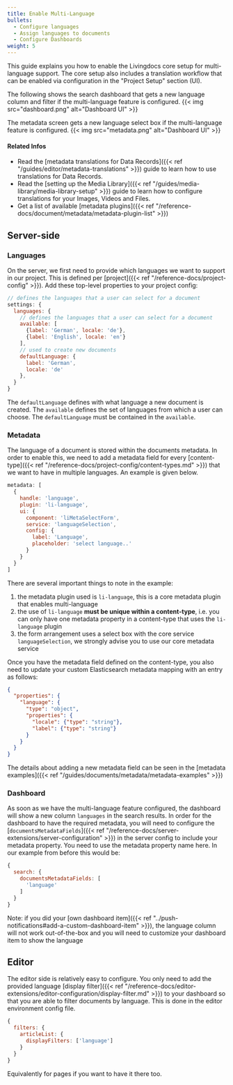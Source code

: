 ```yaml
---
title: Enable Multi-Language
bullets:
  - Configure languages
  - Assign languages to documents
  - Configure Dashboards
weight: 5
---
```


This guide explains you how to enable the Livingdocs core setup for multi-language support.
The core setup also includes a translation workflow that can be enabled via configuration in the "Project Setup" section (UI).

The following shows the search dashboard that gets a new language column and filter if the multi-language feature is configured.
{{< img src="dashboard.png" alt="Dashboard UI" >}}

The metadata screen gets a new language select box if the multi-language feature is configured.
{{< img src="metadata.png" alt="Dashboard UI" >}}

#### Related Infos
- Read the [metadata translations for Data Records]({{< ref "/guides/editor/metadata-translations" >}}) guide to learn how to use translations for Data Records.
- Read the [setting up the Media Library]({{< ref "/guides/media-library/media-library-setup" >}}) guide to learn how to configure translations for your Images, Videos and Files.
- Get a list of available [metadata plugins]({{< ref "/reference-docs/document/metadata/metadata-plugin-list" >}})

## Server-side

### Languages

On the server, we first need to provide which languages we want to support in our project. This is defined per [project]({{< ref "/reference-docs/project-config" >}}). Add these top-level properties to your project config:

```js
// defines the languages that a user can select for a document
settings: {
  languages: {
    // defines the languages that a user can select for a document
    available: [
      {label: 'German', locale: 'de'},
      {label: 'English', locale: 'en'}
    ],
    // used to create new documents
    defaultLanguage: {
      label: 'German',
      locale: 'de'
    },
  }
}
```

The `defaultLanguage` defines with what language a new document is created. The `available` defines the set of
languages from which a user can choose. The `defaultLanguage` must be contained in the `available`.

### Metadata

The language of a document is stored within the documents metadata. In order to enable this, we need to add a metadata field for every
[content-type]({{< ref "/reference-docs/project-config/content-types.md" >}}) that we want to have in multiple languages. An example is
given below.

```js
metadata: [
  {
    handle: 'language',
    plugin: 'li-language',
    ui: {
      component: 'liMetaSelectForm',
      service: 'languageSelection',
      config: {
        label: 'Language',
        placeholder: 'select language..'
      }
    }
  }
]
```

There are several important things to note in the example:
1. the metadata plugin used is `li-language`, this is a core metadata plugin that enables multi-language
2. the use of `li-language` **must be unique within a content-type**, i.e. you can only have one metadata property in a content-type that uses the `li-language` plugin
3. the form arrangement uses a select box with the core service `languageSelection`, we strongly advise you to use our core metadata service

Once you have the metadata field defined on the content-type, you also need to update your custom Elasticsearch metadata mapping with an entry as follows:

```json
{
  "properties": {
    "language": {
      "type": "object",
      "properties": {
        "locale": {"type": "string"},
        "label": {"type": "string"}
      }
    }
  }
}
```

The details about adding a new metadata field can be seen in the [metadata examples]({{< ref "/guides/documents/metadata/metadata-examples" >}})

### Dashboard

As soon as we have the multi-language feature configured, the dashboard will show a new column `languages` in the search results.
In order for the dashboard to have the required metadata, you will need to configure the [`documentsMetadataFields`]({{< ref "/reference-docs/server-extensions/server-configuration" >}}) in the server config to include your metadata property. You need to use the metadata property name here. In our example from before this would be:
```js
{
  search: {
    documentsMetadataFields: [
      'language'
    ]
  }
}
```

Note: if you did your [own dashboard item]({{< ref "../push-notifications#add-a-custom-dashboard-item" >}}), the language column will not work out-of-the-box and you will need to customize your dashboard item to show the language

## Editor

The editor side is relatively easy to configure. You only need to add the provided language [display filter]({{< ref "/reference-docs/editor-extensions/editor-configuration/display-filter.md" >}}) to your dashboard so that you are able to filter documents by language. This is done in the editor environment config file.

```js
{
  filters: {
    articleList: {
      displayFilters: ['language']
    }
  }
}
```

Equivalently for pages if you want to have it there too.
